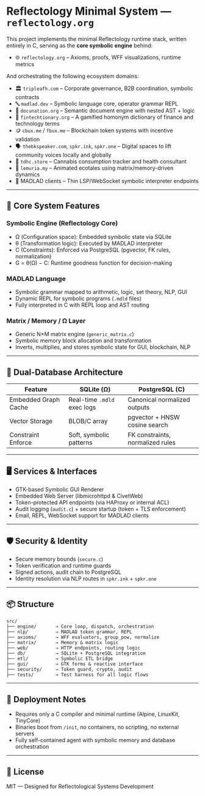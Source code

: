 # Reflectology Minimal System — `reflectology.org`

This project implements the minimal Reflectology runtime stack, written entirely in C, serving as the **core symbolic engine** behind:

- 🌐 `reflectology.org` – Axioms, proofs, WFF visualizations, runtime metrics

And orchestrating the following ecosystem domains:

- 🏛 `tripleafh.com` – Corporate governance, B2B coordination, symbolic contracts
- 🔤 `madlad.dev` – Symbolic language core, operator grammar REPL
- 📜 `docunation.org` – Semantic document engine with nested AST + logic
- 💱 `fintechtionary.org` – A gamified homonym dictionary of finance and technology terms
- 🪙 `cbux.me` / `fbux.me` – Blockchain token systems with incentive validation
- 🗣 `thebkspeaker.com`, `spkr.ink`, `spkr.one` – Digital spaces to lift community voices locally and globally
- 🛒 `tdhc.store` – Cannabis consumption tracker and health consultant
- 🌱 `lemuria.my` – Animated ecotales using matrix/memory-driven dynamics
- 🧠 MADLAD clients – Thin LSP/WebSocket symbolic interpreter endpoints

---

## 🧠 Core System Features

### Symbolic Engine (Reflectology Core)
- Ω (Configuration space): Embedded symbolic state via SQLite
- θ (Transformation logic): Executed by MADLAD interpreter
- C (Constraints): Enforced via PostgreSQL (pgvector, FK rules, normalization)
- G = θ(Ω) − C: Runtime goodness function for decision-making

### MADLAD Language
- Symbolic grammar mapped to arithmetic, logic, set theory, NLP, GUI
- Dynamic REPL for symbolic programs (`.mdld` files)
- Fully interpreted in C with REPL loop and AST routing

### Matrix / Memory / Ω Layer
- Generic N×M matrix engine (`generic_matrix.c`)
- Symbolic memory block allocation and transformation
- Inverts, multiplies, and stores symbolic state for GUI, blockchain, NLP

---

## 💾 Dual-Database Architecture

| Feature             | SQLite (Ω)                  | PostgreSQL (C)                  |
|---------------------|-----------------------------|---------------------------------|
| Embedded Graph Cache| Real-time `.mdld` exec logs | Canonical normalized outputs    |
| Vector Storage      | BLOB/C array                | pgvector + HNSW cosine search   |
| Constraint Enforce  | Soft, symbolic patterns     | FK constraints, normalized rules|

---

## 🖥 Services & Interfaces

- GTK-based Symbolic GUI Renderer
- Embedded Web Server (libmicrohttpd & CivetWeb)
- Token-protected API endpoints (via HAProxy or internal ACL)
- Audit logging (`audit.c`) + secure startup (token + TLS enforcement)
- Email, REPL, WebSocket support for MADLAD clients

---

## 🛡 Security & Identity

- Secure memory bounds (`secure.c`)
- Token verification and runtime guards
- Signed actions, audit chain to PostgreSQL
- Identity resolution via NLP routes in `spkr.ink` + `spkr.one`

---

## 📦 Structure

```
src/
├── engine/       → Core loop, dispatch, orchestration
├── nlp/          → MADLAD token grammar, REPL
├── axioms/       → WFF evaluators, group_pow, normalize
├── matrix/       → Memory & matrix logic
├── web/          → HTTP endpoints, routing logic
├── db/           → SQLite + PostgreSQL integration
├── etl/          → Symbolic ETL bridge
├── gui/          → GTK forms & reactive interface
├── security/     → Token guard, crypto, audit
├── tests/        → Test harness for all logic flows
```

---

## 🚀 Deployment Notes

- Requires only a C compiler and minimal runtime (Alpine, LinuxKit, TinyCore)
- Binaries boot from `/init`, no containers, no scripting, no external servers
- Fully self-contained agent with symbolic memory and database orchestration

---

## 🔗 License

MIT — Designed for Reflectological Systems Development
